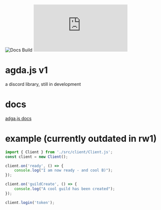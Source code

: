 ![Docs Build](https://readthedocs.org/projects/agdajs/badge/?version=latest) ![Main Language](https://img.shields.io/github/languages/top/pxpcandy/agda.js)

# agda.js v1
a discord library, still in development

# docs
[adga.js docs](https://agdajs.readthedocs.io/en/latest/)

# example (currently outdated in rw1)
```js
import { Client } from './src/client/Client.js';
const client = new Client();

client.on('ready', () => {
    console.log("I am now ready - and cool B)");
});

client.on('guildCreate', () => {
    console.log("A cool guild has been created");
});

client.login('token');
```